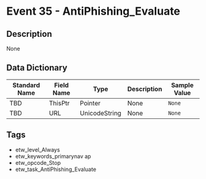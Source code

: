 # Event 35 - AntiPhishing_Evaluate

## Description
None

## Data Dictionary
|Standard Name|Field Name|Type|Description|Sample Value|
|---|---|---|---|---|
|TBD|ThisPtr|Pointer|None|`None`|
|TBD|URL|UnicodeString|None|`None`|

## Tags
* etw_level_Always
* etw_keywords_primarynav ap
* etw_opcode_Stop
* etw_task_AntiPhishing_Evaluate